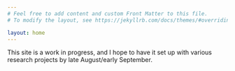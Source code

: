 ```yaml
---
# Feel free to add content and custom Front Matter to this file.
# To modify the layout, see https://jekyllrb.com/docs/themes/#overriding-theme-defaults

layout: home
---
```


This site is a work in progress, and I hope to have it set up with various research projects by late August/early September.
